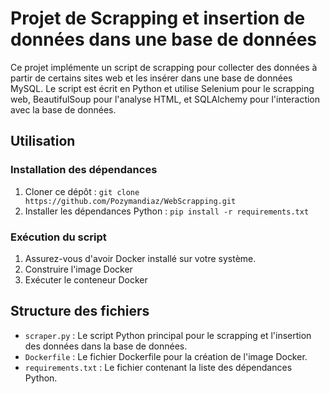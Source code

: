 # Projet de Scrapping et insertion de données dans une base de données

Ce projet implémente un script de scrapping pour collecter des données à partir de certains sites web et les insérer dans une base de données MySQL. Le script est écrit en Python et utilise Selenium pour le scrapping web, BeautifulSoup pour l'analyse HTML, et SQLAlchemy pour l'interaction avec la base de données.

## Utilisation

### Installation des dépendances
1. Cloner ce dépôt : `git clone https://github.com/Pozymandiaz/WebScrapping.git`
2. Installer les dépendances Python : `pip install -r requirements.txt`

### Exécution du script
1. Assurez-vous d'avoir Docker installé sur votre système.
2. Construire l'image Docker
3. Exécuter le conteneur Docker

## Structure des fichiers
- `scraper.py` : Le script Python principal pour le scrapping et l'insertion des données dans la base de données.
- `Dockerfile` : Le fichier Dockerfile pour la création de l'image Docker.
- `requirements.txt` : Le fichier contenant la liste des dépendances Python.